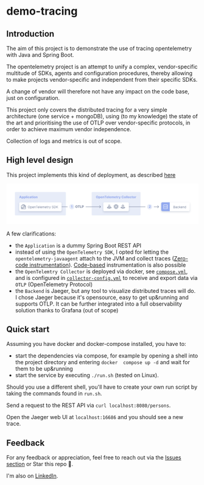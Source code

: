 # demo-tracing

## Introduction

The aim of this project is to demonstrate the use of tracing opentelemetry with Java and Spring Boot.

The opentelemetry project is an attempt to unify a complex, vendor-specific multitude of SDKs, agents and configuration
procedures, thereby allowing to make projects vendor-specific and independent from their specific SDKs.

A change of vendor will therefore not have any impact on the code base, just on configuration.

This project only covers the distributed tracing for a very simple architecture (one service + mongoDB), using (to
my knowledge) the state of the art and prioritising the use of OTLP over vendor-specific protocols, in order to
achieve maximum vendor independence.

Collection of logs and metrics is out of scope.

## High level design

This project implements this kind of deployment, as described [here](https://opentelemetry.io/docs/collector/deployment/agent/)

![img.png](img.png)

A few clarifications:

- the `Application` is a dummy Spring Boot REST API
- instead of using the `OpenTelemetry SDK`, I opted for letting the `opentelemetry-javaagent` attach to the JVM and
  collect traces ([Zero-code instrumentation](https://opentelemetry.io/docs/zero-code/java/agent/)). [Code-based](https://opentelemetry.io/docs/concepts/instrumentation/code-based/) instrumentation is
  also possible
- the `OpenTelemtry Collector` is deployed via docker, see [`compose.yml`](compose.yml), and is configured in 
  [`collector-config.yml`](src/main/resources/collector-config.yml) to receive and export data via `OTLP` 
  (OpenTelemetry Protocol)
- the `Backend` is Jaeger, but any tool to visualize distributed traces will do. I chose Jaeger because it's 
  opensource, easy to get up&running and supports OTLP. It can be further integrated into a full observability 
  solution thanks to Grafana (out of scope)

## Quick start

Assuming you have docker and docker-compose installed, you have to:

- start the dependencies via compose, for example by opening a shell into the project directory and entering `docker 
compose up -d` and wait for them to be up&running
- start the service by executing `./run.sh` (tested on Linux).

Should you use a different shell, you'll have to create your own run script by taking the commands found in `run.sh`.

Send a request to the REST API via `curl localhost:8080/persons`.

Open the Jaeger web UI at `localhost:16686` and you should see a new trace.

## Feedback

For any feedback or appreciation, feel free to reach out via the [Issues section](https://github.com/andreaippo/demo-tracing/issues) or Star this repo 🙏.

I'm also on [LinkedIn](https://github.com/andreaippo/demo-tracing/issues).
